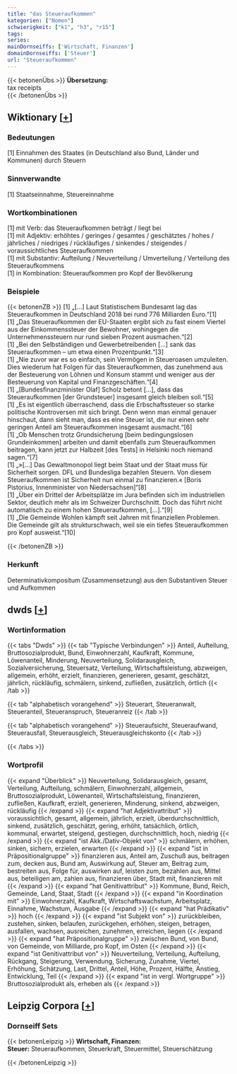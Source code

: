 ```yaml
---
title: "das Steueraufkommen"
kategorien: ["Nomen"]
schwierigkeit: ["k1", "h3", "r15"]
tags:
series:
mainDornseiffs: ['Wirtschaft, Finanzen']
domainDornseiffs: ['Steuer']
url: "Steueraufkommen"
---
```


{{< betonenÜbs >}}
**Übersetzung:**  
tax receipts  
{{< /betonenÜbs >}}

## Wiktionary [[+](https://de.wiktionary.org/wiki/Steueraufkommen)]

### Bedeutungen
[1] Einnahmen des Staates (in Deutschland also Bund, Länder und Kommunen) durch Steuern  

### Sinnverwandte
[1] Staatseinnahme, Steuereinnahme  

### Wortkombinationen
[1] mit Verb: das Steueraufkommen beträgt / liegt bei  
[1] mit Adjektiv: erhöhtes / geringes / gesamtes / geschätztes / hohes / jährliches / niedriges / rückläufiges / sinkendes / steigendes / voraussichtliches Steueraufkommen  
[1] mit Substantiv: Aufteilung / Neuverteilung / Umverteilung / Verteilung des Steueraufkommens  
[1] in Kombination: Steueraufkommen pro Kopf der Bevölkerung  

### Beispiele
{{< betonenZB >}}
[1] „[…] Laut Statistischem Bundesamt lag das Steueraufkommen in Deutschland 2018 bei rund 776 Milliarden Euro.“[1]  
[1] „Das Steueraufkommen der EU-Staaten ergibt sich zu fast einem Viertel aus der Einkommenssteuer der Bewohner, wohingegen die Unternehmenssteuern nur rund sieben Prozent ausmachen.“[2]  
[1] „Bei den Selbständigen und Gewerbetreibenden […] sank das Steueraufkommen – um etwa einen Prozentpunkt.“[3]  
[1] „Nie zuvor war es so einfach, sein Vermögen in Steueroasen umzuleiten. Dies wiederum hat Folgen für das Steueraufkommen, das zunehmend aus der Besteuerung von Löhnen und Konsum stammt und weniger aus der Besteuerung von Kapital und Finanzgeschäften.“[4]  
[1] „[Bundesfinanzminister Olaf] Scholz betont […], dass das Steueraufkommen [der Grundsteuer] insgesamt gleich bleiben soll.“[5]  
[1] „Es ist eigentlich überraschend, dass die Erbschaftssteuer so starke politische Kontroversen mit sich bringt. Denn wenn man einmal genauer hinschaut, dann sieht man, dass es eine Steuer ist, die nur einen sehr geringen Anteil am Steueraufkommen insgesamt ausmacht.“[6]  
[1] „Ob Menschen trotz Grundsicherung [beim bedingungslosen Grundeinkommen] arbeiten und damit ebenfalls zum Steueraufkommen beitragen, kann jetzt zur Halbzeit [des Tests] in Helsinki noch niemand sagen.“[7]  
[1] „»[…] Das Gewaltmonopol liegt beim Staat und der Staat muss für Sicherheit sorgen. DFL und Bundesliga bezahlen Steuern. Von diesem Steueraufkommen ist Sicherheit nun einmal zu finanzieren.« [Boris Pistorius, Innenminister von Niedersachsen]“[8]  
[1] „Über ein Drittel der Arbeitsplätze im Jura befinden sich im industriellen Sektor, deutlich mehr als im Schweizer Durchschnitt. Doch das führt nicht automatisch zu einem hohen Steueraufkommen, […].“[9]  
[1] „Die Gemeinde Wohlen kämpft seit Jahren mit finanziellen Problemen. Die Gemeinde gilt als strukturschwach, weil sie ein tiefes Steueraufkommen pro Kopf ausweist.“[10]  

{{< /betonenZB >}}
### Herkunft
Determinativkompositum (Zusammensetzung) aus den Substantiven Steuer und Aufkommen  



## dwds [[+](https://www.dwds.de/wb/Steueraufkommen)]

### Wortinformation
{{< tabs "Dwds" >}}
{{< tab "Typische Verbindungen" >}}
Anteil, Aufteilung, Bruttosozialprodukt, Bund, Einwohnerzahl, Kaufkraft, Kommune, Löwenanteil, Minderung, Neuverteilung, Solidarausgleich, Sozialversicherung, Steuersatz, Verteilung, Wirtschaftsleistung, abzweigen, allgemein, erhöht, erzielt, finanzieren, generieren, gesamt, geschätzt, jährlich, rückläufig, schmälern, sinkend, zufließen, zusätzlich, örtlich
{{< /tab >}}

{{< tab "alphabetisch vorangehend" >}}
Steuerart, Steueranwalt, Steueranteil, Steueranspruch, Steueranreiz
{{< /tab >}}

{{< tab "alphabetisch vorangehend" >}}
Steueraufsicht, Steueraufwand, Steuerausfall, Steuerausgleich, Steuerausgleichskonto
{{< /tab >}}

{{< /tabs >}}

### Wortprofil
{{< expand "Überblick" >}} Neuverteilung, Solidarausgleich, gesamt, Verteilung, Aufteilung, schmälern, Einwohnerzahl, allgemein, Bruttosozialprodukt, Löwenanteil, Wirtschaftsleistung, finanzieren, zufließen, Kaufkraft, erzielt, generieren, Minderung, sinkend, abzweigen, rückläufig {{< /expand >}}
{{< expand "hat Adjektivattribut" >}} voraussichtlich, gesamt, allgemein, jährlich, erzielt, überdurchschnittlich, sinkend, zusätzlich, geschätzt, gering, erhöht, tatsächlich, örtlich, kommunal, erwartet, steigend, gestiegen, durchschnittlich, hoch, niedrig {{< /expand >}}
{{< expand "ist Akk./Dativ-Objekt von" >}} schmälern, erhöhen, sinken, sichern, erzielen, erwarten {{< /expand >}}
{{< expand "ist in Präpositionalgruppe" >}} finanzieren aus, Anteil am, Zuschuß aus, beitragen zum, decken aus, Bund am, Auswirkung auf, Steuer am, Beitrag zum, bestreiten aus, Folge für, auswirken auf, leisten zum, bezahlen aus, Mittel aus, beteiligen am, zahlen aus, finanzieren über, Stadt mit, finanzieren mit {{< /expand >}}
{{< expand "hat Genitivattribut" >}} Kommune, Bund, Reich, Gemeinde, Land, Staat, Stadt {{< /expand >}}
{{< expand "in Koordination mit" >}} Einwohnerzahl, Kaufkraft, Wirtschaftswachstum, Arbeitsplatz, Einnahme, Wachstum, Ausgabe {{< /expand >}}
{{< expand "hat Prädikativ" >}} hoch {{< /expand >}}
{{< expand "ist Subjekt von" >}} zurückbleiben, zustehen, sinken, belaufen, zurückgehen, erhöhen, steigen, betragen, ausfallen, wachsen, ausreichen, zunehmen, erreichen, liegen {{< /expand >}}
{{< expand "hat Präpositionalgruppe" >}} zwischen Bund, von Bund, von Gemeinde, von Milliarde, pro Kopf, im Osten {{< /expand >}}
{{< expand "ist Genitivattribut von" >}} Neuverteilung, Verteilung, Aufteilung, Rückgang, Steigerung, Verwendung, Sicherung, Zunahme, Viertel, Erhöhung, Schätzung, Last, Drittel, Anteil, Höhe, Prozent, Hälfte, Anstieg, Entwicklung, Teil {{< /expand >}}
{{< expand "ist in vergl. Wortgruppe" >}} Bruttosozialprodukt als, erheben als {{< /expand >}}

## Leipzig Corpora [[+](https://corpora.uni-leipzig.de/en/res?word=Steueraufkommen&corpusId=deu_newscrawl-public_2018)]

### Dornseiff Sets
{{< betonenLeipzig >}}
**Wirtschaft, Finanzen:**  
**Steuer:** Steueraufkommen, Steuerkraft, Steuermittel, Steuerschätzung  

{{< /betonenLeipzig >}}
